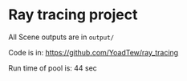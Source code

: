 # Ray tracing project

All Scene outputs are in `output/`

Code is in: https://github.com/YoadTew/ray_tracing

Run time of pool is: 44 sec

